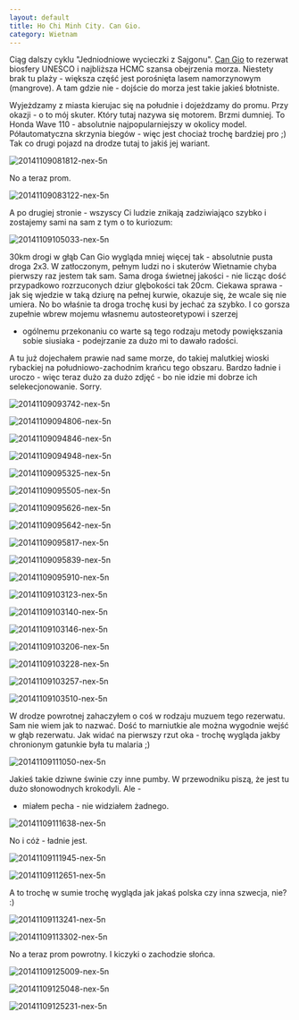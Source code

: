 ```yaml
---
layout: default
title: Ho Chi Minh City. Can Gio.
category: Wietnam
---
```


Ciąg dalszy cyklu "Jedniodniowe wycieczki z Sajgonu". [Can Gio](http://en.wikipedia.org/wiki/C%E1%BA%A7n_Gi%E1%BB%9D_District) to rezerwat biosfery UNESCO i 
najbliższa HCMC szansa obejrzenia morza. Niestety brak tu plaży - większa część jest porośnięta lasem 
namorzynowym (mangrove). A tam gdzie nie - dojście do morza jest takie jakieś błotniste. 

Wyjeżdzamy z miasta kierujac się na południe i dojeżdzamy do promu. Przy okazji - o to mój skuter. Który tutaj nazywa 
się motorem. Brzmi dumniej. To Honda Wave 110 - absolutnie najpopularniejszy w okolicy model. Półautomatyczna skrzynia 
biegów - więc jest chociaż trochę bardziej pro ;) Tak co drugi pojazd na drodze tutaj to jakiś jej wariant. 

![20141109081812-nex-5n](https://cloud.githubusercontent.com/assets/1532732/4970894/c63a8288-688c-11e4-8562-e118c21a24dc.jpg)

No a teraz prom. 

![20141109083122-nex-5n](https://cloud.githubusercontent.com/assets/1532732/4970896/c648e878-688c-11e4-9f05-319c0a03fd22.jpg)

A po drugiej stronie - wszyscy Ci ludzie znikają zadziwiająco szybko i zostajemy sami na sam z tym o to kuriozum:

![20141109105033-nex-5n](https://cloud.githubusercontent.com/assets/1532732/4970914/c6f5b95e-688c-11e4-846f-d8db213c2d61.jpg)

30km drogi w głąb Can Gio wygląda mniej więcej tak - absolutnie pusta droga 2x3. W zatłoczonym, pełnym ludzi no i skuterów
Wietnamie chyba pierwszy raz jestem tak sam. Sama droga świetnej jakości - nie licząc dość przypadkowo rozrzuconych dziur
glębokości tak 20cm. Ciekawa sprawa - jak się wjedzie w taką dziurę na pełnej kurwie, okazuje się, że wcale się nie umiera.
No bo właśnie ta droga trochę kusi by jechać za szybko. I co gorsza zupełnie wbrew mojemu własnemu autosteoretypowi i szerzej
- ogólnemu przekonaniu co warte są tego rodzaju metody powiększania sobie siusiaka - podejrzanie za dużo mi to dawało radości.

A tu już dojechałem prawie nad same morze, do takiej malutkiej wioski rybackiej na południowo-zachodnim krańcu tego
obszaru. Bardzo ładnie i uroczo - więc teraz dużo za dużo zdjęć - bo nie idzie mi dobrze ich selekecjonowanie. Sorry.

![20141109093742-nex-5n](https://cloud.githubusercontent.com/assets/1532732/4970895/c63e8554-688c-11e4-9218-688d1c261de7.jpg)

![20141109094806-nex-5n](https://cloud.githubusercontent.com/assets/1532732/4970898/c64a850c-688c-11e4-9863-7db408ad3f02.jpg)

![20141109094846-nex-5n](https://cloud.githubusercontent.com/assets/1532732/4970899/c64c6e08-688c-11e4-89ac-c56e31fc5569.jpg)

![20141109094948-nex-5n](https://cloud.githubusercontent.com/assets/1532732/4970897/c64a15c2-688c-11e4-953e-1798ab72e6a6.jpg)

![20141109095325-nex-5n](https://cloud.githubusercontent.com/assets/1532732/4970900/c6752212-688c-11e4-942f-ee53d131cf6a.jpg)

![20141109095505-nex-5n](https://cloud.githubusercontent.com/assets/1532732/4970901/c67714d2-688c-11e4-88fa-b2cd0919d0df.jpg)

![20141109095626-nex-5n](https://cloud.githubusercontent.com/assets/1532732/4970902/c682d9fc-688c-11e4-9c41-082a0dd230d8.jpg)

![20141109095642-nex-5n](https://cloud.githubusercontent.com/assets/1532732/4970903/c683b3a4-688c-11e4-86ae-972fbcfb5085.jpg)

![20141109095817-nex-5n](https://cloud.githubusercontent.com/assets/1532732/4970904/c68bb6d0-688c-11e4-840d-51392ce8fffd.jpg)

![20141109095839-nex-5n](https://cloud.githubusercontent.com/assets/1532732/4970905/c68f34ae-688c-11e4-815e-339aa769f60c.jpg)

![20141109095910-nex-5n](https://cloud.githubusercontent.com/assets/1532732/4970906/c6b0a788-688c-11e4-896a-44928d0e8f1c.jpg)

![20141109103123-nex-5n](https://cloud.githubusercontent.com/assets/1532732/4970907/c6b363ba-688c-11e4-820e-9c4d7f88bce9.jpg)

![20141109103140-nex-5n](https://cloud.githubusercontent.com/assets/1532732/4970909/c6c39ab4-688c-11e4-99fd-0f1f73191d9a.jpg)

![20141109103146-nex-5n](https://cloud.githubusercontent.com/assets/1532732/4970908/c6ba36ae-688c-11e4-9d01-1c99b4d6e202.jpg)

![20141109103206-nex-5n](https://cloud.githubusercontent.com/assets/1532732/4970911/c6cab934-688c-11e4-89fb-9b479c9616f9.jpg)

![20141109103228-nex-5n](https://cloud.githubusercontent.com/assets/1532732/4970910/c6c59c42-688c-11e4-91b8-536619b629dd.jpg)

![20141109103257-nex-5n](https://cloud.githubusercontent.com/assets/1532732/4970912/c6e6cc5a-688c-11e4-91f9-3404c8af6029.jpg)

![20141109103510-nex-5n](https://cloud.githubusercontent.com/assets/1532732/4970913/c6f114f8-688c-11e4-82a8-d365b8070326.jpg)

W drodze powrotnej zahaczyłem o coś w rodzaju muzuem tego rezerwatu. Sam nie wiem jak to nazwać. Dość to marniutkie
ale można wygodnie wejść w głąb rezerwatu. Jak widać na pierwszy rzut oka - trochę wygląda jakby chronionym gatunkie była tu malaria ;) 

![20141109111050-nex-5n](https://cloud.githubusercontent.com/assets/1532732/4970916/c70078bc-688c-11e4-821a-906de1719f85.jpg)

Jakieś takie dziwne świnie czy inne pumby. W przewodniku piszą, że jest tu dużo słonowodnych krokodyli. Ale -
- miałem pecha - nie widziałem żadnego.

![20141109111638-nex-5n](https://cloud.githubusercontent.com/assets/1532732/4970915/c6fca2aa-688c-11e4-81de-fe60de1259af.jpg)

No i cóż - ładnie jest.

![20141109111945-nex-5n](https://cloud.githubusercontent.com/assets/1532732/4970917/c703d6b0-688c-11e4-9746-ba055026f2df.jpg)

![20141109112651-nex-5n](https://cloud.githubusercontent.com/assets/1532732/4970918/c72004fc-688c-11e4-9ce5-d33c4614286d.jpg)

A to trochę w sumie trochę wygląda jak jakaś polska czy inna szwecja, nie? :)

![20141109113241-nex-5n](https://cloud.githubusercontent.com/assets/1532732/4970920/c7533a2a-688c-11e4-9cb2-9c5baa45e3a1.jpg)

![20141109113302-nex-5n](https://cloud.githubusercontent.com/assets/1532732/4970919/c74bace2-688c-11e4-8d0c-f2470a37120c.jpg)

No a teraz prom powrotny. I kiczyki o zachodzie słońca.

![20141109125009-nex-5n](https://cloud.githubusercontent.com/assets/1532732/4970922/c7646a34-688c-11e4-972d-7eb4b64fce51.jpg)

![20141109125048-nex-5n](https://cloud.githubusercontent.com/assets/1532732/4970921/c7624cf4-688c-11e4-823c-d13a03b30b33.jpg)

![20141109125231-nex-5n](https://cloud.githubusercontent.com/assets/1532732/4970923/c76a93b4-688c-11e4-9ef8-f1af7a091e8c.jpg)
